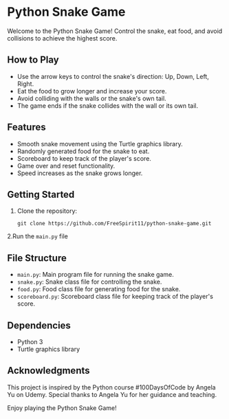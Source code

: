 # Python Snake Game

Welcome to the Python Snake Game! Control the snake, eat food, and avoid collisions to achieve the highest score.

## How to Play

- Use the arrow keys to control the snake's direction: Up, Down, Left, Right.
- Eat the food to grow longer and increase your score.
- Avoid colliding with the walls or the snake's own tail.
- The game ends if the snake collides with the wall or its own tail.

## Features

- Smooth snake movement using the Turtle graphics library.
- Randomly generated food for the snake to eat.
- Scoreboard to keep track of the player's score.
- Game over and reset functionality.
- Speed increases as the snake grows longer.

## Getting Started

1. Clone the repository:
   ```shell
   git clone https://github.com/FreeSpirit11/python-snake-game.git
   
2.Run the `main.py` file

## File Structure

- `main.py`: Main program file for running the snake game.
- `snake.py`: Snake class file for controlling the snake.
- `food.py`: Food class file for generating food for the snake.
- `scoreboard.py`: Scoreboard class file for keeping track of the player's score.

## Dependencies

- Python 3
- Turtle graphics library

## Acknowledgments

This project is inspired by the Python course #100DaysOfCode by Angela Yu on Udemy. Special thanks to Angela Yu for her guidance and teaching.

Enjoy playing the Python Snake Game!
